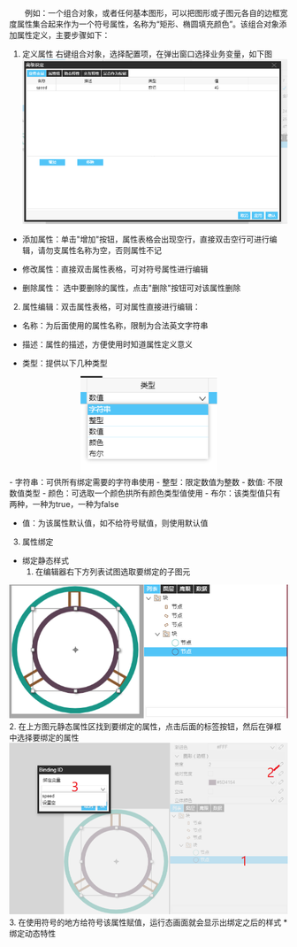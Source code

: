 　　例如：一个组合对象，或者任何基本图形，可以把图形或子图元各自的边框宽度属性集合起来作为一个符号属性，名称为“矩形、椭圆填充颜色”。该组合对象添加属性定义，主要步骤如下：

1. 定义属性
右键组合对象，选择配置项，在弹出窗口选择业务变量，如下图
![业务变量](images/业务变量.png)
  * 添加属性：单击"增加"按钮，属性表格会出现空行，直接双击空行可进行编辑，请勿支属性名称为空，否则属性不记

  * 修改属性：直接双击属性表格，可对符号属性进行编辑

  * 删除属性： 选中要删除的属性，点击"删除"按钮可对该属性删除

2. 属性编辑：双击属性表格，可对属性直接进行编辑：
  * 名称：为后面使用的属性名称，限制为合法英文字符串
  * 描述：属性的描述，方便使用时知道属性定义意义

  * 类型：提供以下几种类型
<!-- <center>![业务变量](images/变量类型.png)</center> -->
  <div style="text-align: center"><img src="images/变量类型.png" alt=""></div>
    - 字符串：可供所有绑定需要的字符串使用
    - 整型：限定数值为整数
    - 数值: 不限数值类型
    - 颜色：可选取一个颜色拱所有颜色类型值使用
    - 布尔：该类型值只有两种，一种为true，一种为false

  * 值：为该属性默认值，如不给符号赋值，则使用默认值

3. 属性绑定
  * 绑定静态样式
    1. 在编辑器右下方列表试图选取要绑定的子图元
<div style="text-align: center"><img src="images/选取子图元.png" alt=""></div>
    2. 在上方图元静态属性区找到要绑定的属性，点击后面的标签按钮，然后在弹框中选择要绑定的属性
<center><img src="images/静态属性绑定.png" alt=""></center>
    3. 在使用符号的地方给符号该属性赋值，运行态画面就会显示出绑定之后的样式
  * 绑定动态特性
